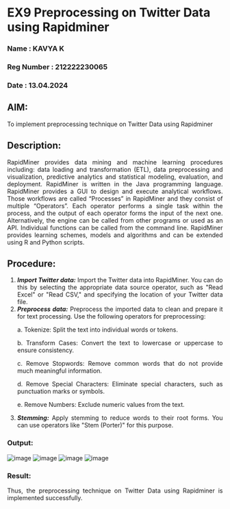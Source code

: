 # EX9 Preprocessing on Twitter Data using Rapidminer
### Name       : KAVYA K
### Reg Number : 212222230065
### Date       : 13.04.2024 
## AIM: 
To implement preprocessing technique on Twitter Data using Rapidminer
## Description: 
<div align = "justify">
RapidMiner provides data mining and machine learning procedures including: data loading and transformation (ETL), data preprocessing and visualization, 
predictive analytics and statistical modeling, evaluation, and deployment. RapidMiner is written in the Java programming language. 
RapidMiner provides a GUI to design and execute analytical workflows. Those workflows are called “Processes” in RapidMiner and they consist of multiple “Operators”. 
Each operator performs a single task within the process, and the output of each operator forms the input of the next one. Alternatively, the engine can be called from 
other programs or used as an API. Individual functions can be called from the command line. 
RapidMiner provides learning schemes, models and algorithms and can be extended using R and Python scripts.

## Procedure:
1) ***Import Twitter data:*** Import the Twitter data into RapidMiner. You can do this by selecting the appropriate
data source operator, such as "Read Excel" or "Read CSV," and specifying the location of your Twitter data
file.
2) ***Preprocess data:*** Preprocess the imported data to clean and prepare it for text processing. Use the following
operators for preprocessing:
    <p>a. Tokenize: Split the text into individual words or tokens.
    <p>b. Transform Cases: Convert the text to lowercase or uppercase to ensure consistency.
    <p>c. Remove Stopwords: Remove common words that do not provide much meaningful information.
    <p>d. Remove Special Characters: Eliminate special characters, such as punctuation marks or symbols.
    <p>e. Remove Numbers: Exclude numeric values from the text.
3) ***Stemming:*** Apply stemming to reduce words to their root forms. You can use operators like "Stem (Porter)"
for this purpose.

### Output:
![image](https://github.com/kavyasenthamarai/WDM_EXP9/assets/118668727/76c9b1e0-9825-4116-abef-10f39530306b)
![image](https://github.com/kavyasenthamarai/WDM_EXP9/assets/118668727/67a21930-9bb3-4849-859f-1302e40facaf)
![image](https://github.com/kavyasenthamarai/WDM_EXP9/assets/118668727/b8646ece-bf29-461e-82dc-6edb828aaec6)
![image](https://github.com/kavyasenthamarai/WDM_EXP9/assets/118668727/c55a3dd3-6ac4-4f9b-a2ec-02ee35c7695a)

### Result:
Thus, the preprocessing technique on Twitter Data using Rapidminer is implemented successfully.

